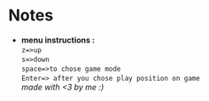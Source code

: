 # Notes
* **menu instructions :** <br>
`z=>up` <br>
`s=>down` <br>
`space=>to chose game mode` <br>
`Enter=> after you chose play position on game` <br>
_made with <3 by me :)_ <br>

